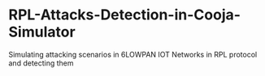 # RPL-Attacks-Detection-in-Cooja-Simulator
Simulating attacking scenarios in 6LOWPAN IOT Networks in RPL protocol and detecting them
